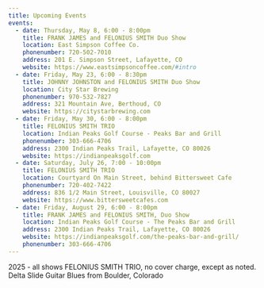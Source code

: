 ```yaml
---
title: Upcoming Events
events:
  - date: Thursday, May 8, 6:00 - 8:00pm
    title: FRANK JAMES and FELONIUS SMITH Duo Show
    location: East Simpson Coffee Co.
    phonenumber: 720-502-7010
    address: 201 E. Simpson Street, Lafayette, CO
    website: https://www.eastsimpsoncoffee.com/#intro
  - date: Friday, May 23, 6:00 - 8:30pm
    title: JOHNNY JOHNSTON and FELONIUS SMITH Duo Show
    location: City Star Brewing
    phonenumber: 970-532-7827
    address: 321 Mountain Ave, Berthoud, CO
    website: https://citystarbrewing.com
  - date: Friday, May 30, 6:00 - 8:00pm
    title: FELONIUS SMITH TRIO
    location: Indian Peaks Golf Course - Peaks Bar and Grill
    phonenumber: 303-666-4706
    address: 2300 Indian Peaks Trail, Lafayette, CO 80026
    website: https://indianpeaksgolf.com
  - date: Saturday, July 26, 7:00 - 10:00pm
    title: FELONIUS SMITH TRIO
    location: Courtyard On Main Street, behind Bittersweet Cafe
    phonenumber: 720-402-7422
    address: 836 1/2 Main Street, Louisville, CO 80027
    website: https://www.bittersweetcafes.com
  - date: Friday, August 29, 6:00 - 8:00pm
    title: FRANK JAMES and FELONIUS SMITH, Duo Show
    location: Indian Peaks Golf Course - The Peaks Bar and Grill
    address: 2300 Indian Peaks Trail, Lafayette, CO 80026
    website: https://indianpeaksgolf.com/the-peaks-bar-and-grill/
    phonenumber: 303-666-4706
---
```

2025 - all shows FELONIUS SMITH TRIO, no cover charge, except as noted. Delta Slide Guitar Blues from Boulder, Colorado